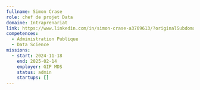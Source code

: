 ```yaml
---
fullname: Simon Crase
role: chef de projet Data
domaine: Intraprenariat
link: https://www.linkedin.com/in/simon-crase-a3769613/?originalSubdomain=fr
competences:
  - Administration Publique
  - Data Science
missions:
  - start: 2024-11-18
    end: 2025-02-14
    employer: GIP MDS
    status: admin
    startups: []
---
```

